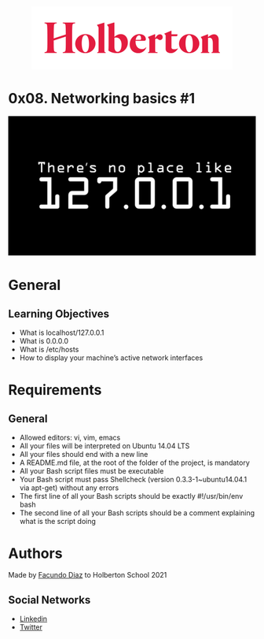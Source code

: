 <p align="center"><img src="https://github.com/facu2279/holberton-system_engineering-devops/blob/master/0x08-networking_basics_2/holberton-logo.png"/></p>

# 0x08. Networking basics #1

<p align="center"><img src="https://github.com/facu2279/holberton-system_engineering-devops/blob/master/0x08-networking_basics_2/portada.png"/></p>

# General 

Learning Objectives
---------------
- What is localhost/127.0.0.1
- What is 0.0.0.0
- What is /etc/hosts
- How to display your machine’s active network interfaces

# Requirements

General
---------
- Allowed editors: vi, vim, emacs
- All your files will be interpreted on Ubuntu 14.04 LTS
- All your files should end with a new line
- A README.md file, at the root of the folder of the project, is mandatory
- All your Bash script files must be executable
- Your Bash script must pass Shellcheck (version 0.3.3-1~ubuntu14.04.1 via apt-get) without any errors
- The first line of all your Bash scripts should be exactly #!/usr/bin/env bash
- The second line of all your Bash scripts should be a comment explaining what is the script doing


# Authors
Made by [Facundo Diaz](https://github.com/facu2279) to Holberton School 2021

Social Networks
-------------------
- [Linkedin](https://www.linkedin.com/in/facundo-d%C3%ADaz-720110149/)
- [Twitter](https://twitter.com/facudiazuy)